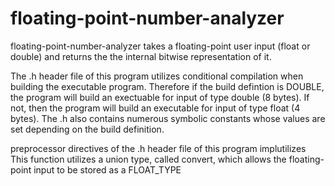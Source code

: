 # floating-point-number-analyzer


  floating-point-number-analyzer takes a floating-point user input (float or double) and returns the 
the internal bitwise representation of it. 

  The .h header file of this program utilizes conditional compilation 
when building the executable program. Therefore if the build defintion is DOUBLE, the program will build an exectuable
for input of type double (8 bytes). If not, then the program will build an executable for input of type float (4 bytes).
The .h also contains numerous symbolic constants whose values are set depending on the build definition.



preprocessor directives of the .h header file of this program
implutilizes  This function utilizes a union type, called convert, 
which allows the floating-point input to be stored as a FLOAT_TYPE

